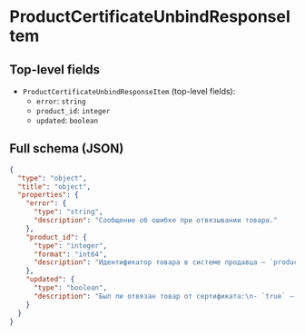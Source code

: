 # ProductCertificateUnbindResponseItem

## Top-level fields
- `ProductCertificateUnbindResponseItem` (top-level fields):
  - `error`: `string`
  - `product_id`: `integer`
  - `updated`: `boolean`

## Full schema (JSON)
```json
{
  "type": "object",
  "title": "object",
  "properties": {
    "error": {
      "type": "string",
      "description": "Сообщение об ошибке при отвязывании товара."
    },
    "product_id": {
      "type": "integer",
      "format": "int64",
      "description": "Идентификатор товара в системе продавца — `product_id`."
    },
    "updated": {
      "type": "boolean",
      "description": "Был ли отвязан товар от сертификата:\n- `true` — отвязан,\n- `false` — не отвязан.\n"
    }
  }
}
```
